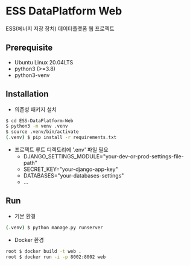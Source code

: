 # ESS DataPlatform Web

ESS(에너지 저장 장치) 데이터플랫폼 웹 프로젝트

## Prerequisite
- Ubuntu Linux 20.04LTS
- python3 (>=3.8)
- python3-venv

## Installation

- 의존성 패키지 설치

```sh
$ cd ESS-DataPlatform-Web
$ python3 -m venv .venv
$ source .venv/bin/activate
(.venv) $ pip install -r requirements.txt
```

- 프로젝트 루트 디렉토리에 '.env' 파일 필요
  - DJANGO_SETTINGS_MODULE="your-dev-or-prod-settings-file-path"
  - SECRET_KEY="your-django-app-key"
  - DATABASES="your-databases-settings"
  - ...

## Run
- 기본 환경
```sh
(.venv) $ python manage.py runserver
```

- Docker 환경
```sh
root $ docker build -t web .
root $ docker run -i -p 8002:8002 web
```